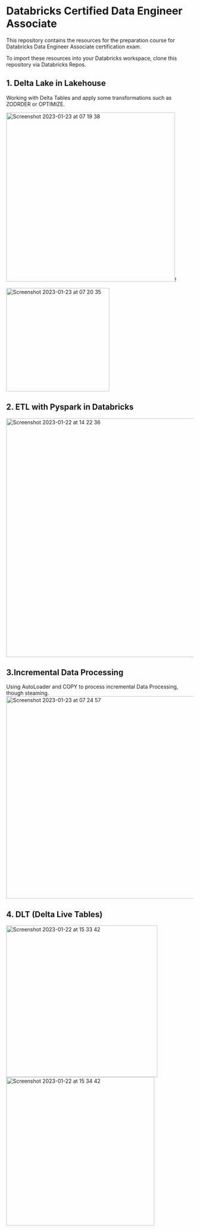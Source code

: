 # Databricks Certified Data Engineer Associate

This repository contains the resources for the preparation course for Databricks Data Engineer Associate certification exam.

To import these resources into your Databricks workspace, clone this repository via Databricks Repos.
## 1. Delta Lake in Lakehouse

Working with Delta Tables and apply some transformations such as ZODRDER or OPTIMIZE.

<img width="453" alt="Screenshot 2023-01-23 at 07 19 38" src="https://user-images.githubusercontent.com/45521680/213977182-a7e8efb6-96e2-4abd-a22c-dfece7f44ab4.png">!

<img width="277" alt="Screenshot 2023-01-23 at 07 20 35" src="https://user-images.githubusercontent.com/45521680/213977219-ea46f78d-eb32-4e33-a920-39b781a2c860.png">

## 2. ETL with Pyspark in Databricks
<img width="639" alt="Screenshot 2023-01-22 at 14 22 36" src="https://user-images.githubusercontent.com/45521680/213929800-d36f6d0d-23b4-4fe3-8993-2d1da2d89f46.png">

## 3.Incremental Data Processing
Using AutoLoader and COPY to process incremental Data Processing, though steaming. 
<img width="542" alt="Screenshot 2023-01-23 at 07 24 57" src="https://user-images.githubusercontent.com/45521680/213977628-9b2ea79a-2879-4a95-82ec-d8f7ec94eebf.png">

## 4. DLT (Delta Live Tables)

<img width="406" alt="Screenshot 2023-01-22 at 15 33 42" src="https://user-images.githubusercontent.com/45521680/213929788-f48d70b4-733e-496d-85e5-6577b11d582d.png">
<img width="398" alt="Screenshot 2023-01-22 at 15 34 42" src="https://user-images.githubusercontent.com/45521680/213929785-fd18f375-4fd6-45f5-b7f7-a812a12c83d0.png">

